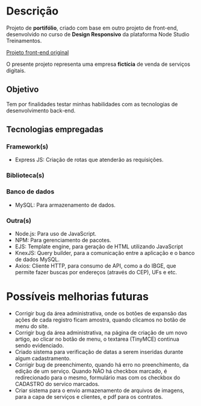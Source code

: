# Descrição
Projeto de __portifólio__, criado com base em outro projeto de front-end,
desenvolvido no curso de __Design Responsivo__ da plataforma Node Studio
Treinamentos.

[Projeto front-end original](https://github.com/HugoBrandao-Dev/design-responsivo-node-studios.git)

O presente projeto representa uma empresa __fictícia__ de venda de serviços digitais.

## Objetivo
Tem por finalidades testar minhas habilidades com  as tecnologias de
desenvolvimento back-end.

## Tecnologias empregadas
### Framework(s)
* Express JS: Criação de rotas que atenderão as requisições.

### Biblioteca(s)


### Banco de dados
* MySQL: Para armazenamento de dados.

### Outra(s)
* Node.js: Para uso de JavaScript.
* NPM: Para gerenciamento de pacotes.
* EJS: Template engine, para geração de HTML utilizando JavaScript
* KnexJS: Query builder, para a comunicação entre a aplicação e o banco de dados MySQL.
* Axios: Cliente HTTP, para consumo de API, como a do IBGE, que permite fazer buscas por endereços (através do CEP), UFs e etc.

# Possíveis melhorias futuras
* Corrigir bug da área administrativa, onde os botões de expansão das ações de cada registro ficam amostra, quando clicamos no botão de menu do site.
* Corrigir bug da área administrativa, na página de criação de um novo artigo, ao clicar no botão de menu, o textarea (TinyMCE) continua sendo evidenciado.
* Criado sistema para verificação de datas a serem inseridas durante algum cadastramento.
* Corrigir bug de preenchimento, quando há erro no preenchimento, da edição de um serviço. Quando NÃO há checkbox marcado, é redirecionado para o mesmo, formulário mas com os checkbox do CADASTRO do servico marcados.
* Criar sistema para o envio  armazenamento de arquivos de imagens, para a capa de serviços e clientes, e pdf para os contratos.